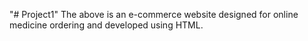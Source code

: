 "# Project1" 
The above is an e-commerce website designed for online medicine ordering and developed using HTML.

